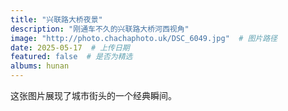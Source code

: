 ```yaml
---
title: "兴联路大桥夜景"
description: "刚通车不久的兴联路大桥河西视角"
image: "http://photo.chachaphoto.uk/DSC_6049.jpg"  # 图片路径
date: 2025-05-17  # 上传日期
featured: false  # 是否为精选
albums: hunan
---
```


这张图片展现了城市街头的一个经典瞬间。
